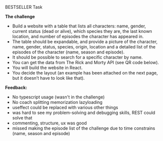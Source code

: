 BESTSELLER Task

**The challenge**
- Build a website with a table that lists all characters: name, gender, current status (dead or
alive), which species they are, the last known location, and number of episodes the
character has appeared in.
- The table should be expandable, and provide a picture of the character, name, gender,
status, species, origin, location and a detailed list of the episodes of the character (name,
season and episode).
- It should be possible to search for a specific character by name.
- You can get the data from The Rick and Morty API (see QR code below).
- You will build the website in React.
- You decide the layout (an example has been attached on the next page, but it doesn’t have to
look like that).

**Feedback:**
- No typescript usage (wasn't in the challenge)  
- No coach splitting memorization lazyloading 
- useffect could be replaced with various other things
- was hard to see my problem-solving and debugging skills, REST could solve that
- commenting, structure, ux was good
- missed making the episode list of the challenge due to time constrains (name, season and episode)
